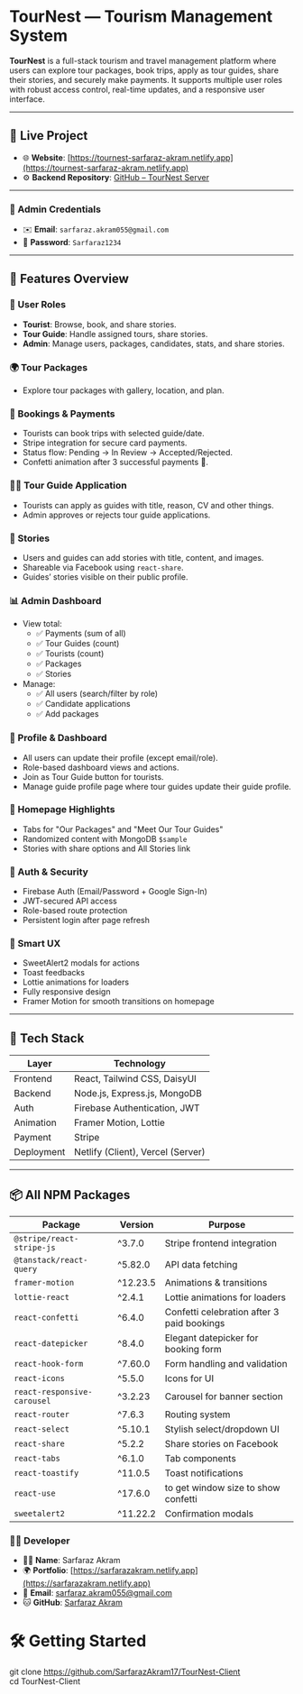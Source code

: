 # TourNest — Tourism Management System

**TourNest** is a full-stack tourism and travel management platform where users can explore tour packages, book trips, apply as tour guides, share their stories, and securely make payments. It supports multiple user roles with robust access control, real-time updates, and a responsive user interface.

---

## 🔗 Live Project

- 🌐 **Website**: [https://tournest-sarfaraz-akram.netlify.app](https://tournest-sarfaraz-akram.netlify.app)
- ⚙️ **Backend Repository**: [GitHub – TourNest Server](https://github.com/SarfarazAkram17/TourNest-Server)

---

### 🔐 Admin Credentials

- ✉️ **Email**: `sarfaraz.akram055@gmail.com`
- 🔑 **Password**: `Sarfaraz1234`

---

## 🚀 Features Overview

### 👥 User Roles

- **Tourist**: Browse, book, and share stories.
- **Tour Guide**: Handle assigned tours, share stories.
- **Admin**: Manage users, packages, candidates, stats, and share stories.

### 🌍 Tour Packages

- Explore tour packages with gallery, location, and plan.

### 📅 Bookings & Payments

- Tourists can book trips with selected guide/date.
- Stripe integration for secure card payments.
- Status flow: Pending → In Review → Accepted/Rejected.
- Confetti animation after 3 successful payments 🎉.

### 🧑‍🏫 Tour Guide Application

- Tourists can apply as guides with title, reason, CV and other things.
- Admin approves or rejects tour guide applications.

### 📝 Stories

- Users and guides can add stories with title, content, and images.
- Shareable via Facebook using `react-share`.
- Guides’ stories visible on their public profile.

### 📊 Admin Dashboard

- View total:
  - ✅ Payments (sum of all)
  - ✅ Tour Guides (count)
  - ✅ Tourists (count)
  - ✅ Packages
  - ✅ Stories
- Manage:
  - ✅ All users (search/filter by role)
  - ✅ Candidate applications
  - ✅ Add packages

### 📄 Profile & Dashboard

- All users can update their profile (except email/role).
- Role-based dashboard views and actions.
- Join as Tour Guide button for tourists.
- Manage guide profile page where tour guides update their guide profile.

### 🎯 Homepage Highlights

- Tabs for "Our Packages" and "Meet Our Tour Guides"
- Randomized content with MongoDB `$sample`
- Stories with share options and All Stories link

### 🔐 Auth & Security

- Firebase Auth (Email/Password + Google Sign-In)
- JWT-secured API access
- Role-based route protection
- Persistent login after page refresh

### 🧠 Smart UX

- SweetAlert2 modals for actions
- Toast feedbacks
- Lottie animations for loaders
- Fully responsive design
- Framer Motion for smooth transitions on homepage

---

## 🧰 Tech Stack

| Layer      | Technology                        |
| ---------- | --------------------------------- |
| Frontend   | React, Tailwind CSS, DaisyUI      |
| Backend    | Node.js, Express.js, MongoDB      |
| Auth       | Firebase Authentication, JWT      |
| Animation  | Framer Motion, Lottie             |
| Payment    | Stripe                            |
| Deployment | Netlify (Client), Vercel (Server) |

---

## 📦 All NPM Packages

| Package                     | Version  | Purpose                                    |
| --------------------------- | -------- | ------------------------------------------ |
| `@stripe/react-stripe-js`   | ^3.7.0   | Stripe frontend integration                |
| `@tanstack/react-query`     | ^5.82.0  | API data fetching                          |
| `framer-motion`             | ^12.23.5 | Animations & transitions                   |
| `lottie-react`              | ^2.4.1   | Lottie animations for loaders              |
| `react-confetti`            | ^6.4.0   | Confetti celebration after 3 paid bookings |
| `react-datepicker`          | ^8.4.0   | Elegant datepicker for booking form        |
| `react-hook-form`           | ^7.60.0  | Form handling and validation               |
| `react-icons`               | ^5.5.0   | Icons for UI                               |
| `react-responsive-carousel` | ^3.2.23  | Carousel for banner section                |
| `react-router`              | ^7.6.3   | Routing system                             |
| `react-select`              | ^5.10.1  | Stylish select/dropdown UI                 |
| `react-share`               | ^5.2.2   | Share stories on Facebook                  |
| `react-tabs`                | ^6.1.0   | Tab components                             |
| `react-toastify`            | ^11.0.5  | Toast notifications                        |
| `react-use`                 | ^17.6.0  | to get window size to show confetti        |
| `sweetalert2`               | ^11.22.2 | Confirmation modals                        |


### 👨‍💻 Developer

- 🧑‍💻 **Name**: Sarfaraz Akram
- 🌍 **Portfolio**: [https://sarfarazakram.netlify.app](https://sarfarazakram.netlify.app)
- 📧 **Email**: sarfaraz.akram055@gmail.com
- 🐱 **GitHub**: [Sarfaraz Akram](https://github.com/SarfarazAkram17)

# 🛠️ Getting Started

git clone https://github.com/SarfarazAkram17/TourNest-Client <br />
cd TourNest-Client
